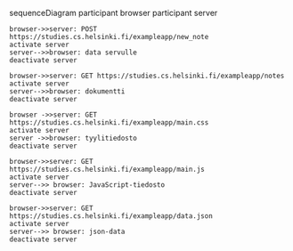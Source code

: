 sequenceDiagram
	participant browser
	participant server

	browser->>server: POST https://studies.cs.helsinki.fi/exampleapp/new_note
	activate server
	server-->>browser: data servulle
	deactivate server

	browser->>server: GET https://studies.cs.helsinki.fi/exampleapp/notes
	activate server
	server-->>browser: dokumentti
	deactivate server

	browser ->>server: GET https://studies.cs.helsinki.fi/exampleapp/main.css
	activate server
	server ->>browser: tyylitiedosto
	deactivate server

	browser->>server: GET https://studies.cs.helsinki.fi/exampleapp/main.js
	activate server
	server-->> browser: JavaScript-tiedosto
	deactivate server

	browser->>server: GET https://studies.cs.helsinki.fi/exampleapp/data.json
	activate server
	server-->> browser: json-data
	deactivate server